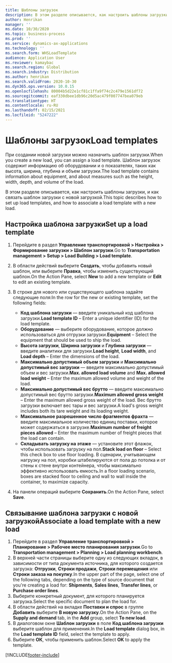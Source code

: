 ```yaml
---
title: Шаблоны загрузок
description: В этом разделе описывается, как настроить шаблоны загрузки, и как связать шаблон загрузки с новой загрузкой.
author: Henrikan
manager: ''
ms.date: 10/30/2020
ms.topic: business-process
ms.prod: ''
ms.service: dynamics-ax-applications
ms.technology: ''
ms.search.form: WHSLoadTemplate
audience: Application User
ms.reviewer: kamaybac
ms.search.region: Global
ms.search.industry: Distribution
ms.author: henrikan
ms.search.validFrom: 2020-10-30
ms.dyn365.ops.version: 10.0.15
ms.openlocfilehash: 80004b5d22e1cf81c1ffa9f74c2c479e1561df72
ms.sourcegitcommit: eaf330dbee1db96c20d5ac479f007747bea079eb
ms.translationtype: HT
ms.contentlocale: ru-RU
ms.lasthandoff: 02/15/2021
ms.locfileid: "5247222"
---
```

# <a name="load-templates"></a><span data-ttu-id="1e56d-103">Шаблоны загрузок</span><span class="sxs-lookup"><span data-stu-id="1e56d-103">Load templates</span></span>

<span data-ttu-id="1e56d-104">При создании новой загрузки можно назначить шаблон загрузки.</span><span class="sxs-lookup"><span data-stu-id="1e56d-104">When you create a new load, you can assign a load template.</span></span> <span data-ttu-id="1e56d-105">Шаблон загрузок содержит информацию об оборудовании и о показателях, таких как высота, ширина, глубина и объем загрузки.</span><span class="sxs-lookup"><span data-stu-id="1e56d-105">The load template contains information about equipment, and about measures such as the height, width, depth, and volume of the load.</span></span>

<span data-ttu-id="1e56d-106">В этом разделе описывается, как настроить шаблоны загрузки, и как связать шаблон загрузки с новой загрузкой.</span><span class="sxs-lookup"><span data-stu-id="1e56d-106">This topic describes how to set up load templates, and how to associate a load template with a new load.</span></span>

## <a name="set-up-a-load-template"></a><span data-ttu-id="1e56d-107">Настройка шаблона загрузки</span><span class="sxs-lookup"><span data-stu-id="1e56d-107">Set up a load template</span></span>

1. <span data-ttu-id="1e56d-108">Перейдите в раздел **Управление транспортировкой \> Настройка \> Формирование загрузки \> Шаблон загрузки**.</span><span class="sxs-lookup"><span data-stu-id="1e56d-108">Go to **Transportation management \> Setup \> Load Building \> Load template**.</span></span>
1. <span data-ttu-id="1e56d-109">В области действий выберите **Создать**, чтобы добавить новый шаблон, или выберите **Правка**, чтобы изменить существующий шаблон.</span><span class="sxs-lookup"><span data-stu-id="1e56d-109">On the Action Pane, select **New** to add a new template or **Edit** to edit an existing template.</span></span>
1. <span data-ttu-id="1e56d-110">В строке для нового или существующего шаблона задайте следующие поля:</span><span class="sxs-lookup"><span data-stu-id="1e56d-110">In the row for the new or existing template, set the following fields:</span></span>

    - <span data-ttu-id="1e56d-111">**Код шаблона загрузки** — введите уникальный код шаблона загрузки.</span><span class="sxs-lookup"><span data-stu-id="1e56d-111">**Load template ID** – Enter a unique identifier (ID) for the load template.</span></span>
    - <span data-ttu-id="1e56d-112">**Оборудование** — выберите оборудование, которое должно использоваться для отгрузки загрузки.</span><span class="sxs-lookup"><span data-stu-id="1e56d-112">**Equipment** – Select the equipment that should be used to ship the load.</span></span>
    - <span data-ttu-id="1e56d-113">**Высота загрузки**, **Ширина загрузки** и **Глубина загрузки** — введите аналитики для загрузки.</span><span class="sxs-lookup"><span data-stu-id="1e56d-113">**Load height**, **Load width**, and **Load depth** – Enter the dimensions of the load.</span></span>
    - <span data-ttu-id="1e56d-114">**Максимально допустимый объем загрузки** и **Максимально допустимый вес загрузки** — введите максимально допустимый объем и вес загрузки.</span><span class="sxs-lookup"><span data-stu-id="1e56d-114">**Max. allowed load volume** and **Max. allowed load weight** – Enter the maximum allowed volume and weight of the load.</span></span>
    - <span data-ttu-id="1e56d-115">**Максимально допустимый вес брутто** — введите максимально допустимый вес брутто загрузки.</span><span class="sxs-lookup"><span data-stu-id="1e56d-115">**Maximum allowed gross weight** – Enter the maximum allowed gross weight of the load.</span></span> <span data-ttu-id="1e56d-116">Вес брутто загрузки включает вес тары и вес загрузки.</span><span class="sxs-lookup"><span data-stu-id="1e56d-116">A load's gross weight includes both its tare weight and its loading weight.</span></span>
    - <span data-ttu-id="1e56d-117">**Максимальное разрешенное число фрагментов фрахта** — введите максимальное количество единиц поставки, которое может содержаться в загрузке.</span><span class="sxs-lookup"><span data-stu-id="1e56d-117">**Maximum number of freight pieces allowed** – Enter the maximum number of freight pieces that the load can contain.</span></span>
    - <span data-ttu-id="1e56d-118">**Складывать загрузку на этаже** — установите этот флажок, чтобы использовать загрузку на пол.</span><span class="sxs-lookup"><span data-stu-id="1e56d-118">**Stack load on floor** – Select this check box to use floor loading.</span></span> <span data-ttu-id="1e56d-119">В сценарии, учитывающем нагрузку на пол, коробки штабелируются от пола до потолка и от стены к стене внутри контейнера, чтобы максимально эффективно использовать емкость.</span><span class="sxs-lookup"><span data-stu-id="1e56d-119">In a floor loading scenario, boxes are stacked floor to ceiling and wall to wall inside the container, to maximize capacity.</span></span>

1. <span data-ttu-id="1e56d-120">На панели операций выберите **Сохранить**.</span><span class="sxs-lookup"><span data-stu-id="1e56d-120">On the Action Pane, select **Save**.</span></span>

## <a name="associate-a-load-template-with-a-new-load"></a><span data-ttu-id="1e56d-121">Связывание шаблона загрузки с новой загрузкой</span><span class="sxs-lookup"><span data-stu-id="1e56d-121">Associate a load template with a new load</span></span>

1. <span data-ttu-id="1e56d-122">Перейдите в раздел **Управление транспортировкой \> Планирование \> Рабочее место планирования загрузки**.</span><span class="sxs-lookup"><span data-stu-id="1e56d-122">Go to **Transportation management \> Planning \> Load planning workbench**.</span></span>
1. <span data-ttu-id="1e56d-123">В верхней части страницы выберите одну из следующих вкладок, в зависимости от типа документа источника, для которого создается загрузка: **Отгрузки**, **Строки продажи**, **Строки перемещения** или **Строки заказа на покупку**.</span><span class="sxs-lookup"><span data-stu-id="1e56d-123">In the upper part of the page, select one of the following tabs, depending on the type of source document that you're creating a load for: **Shipments**, **Sales lines**, **Transfer lines**, or **Purchase order lines**.</span></span> 
1. <span data-ttu-id="1e56d-124">Выберите конкретный документ, для которого планируется загрузка.</span><span class="sxs-lookup"><span data-stu-id="1e56d-124">Select the specific document to plan the load for.</span></span>
1. <span data-ttu-id="1e56d-125">В области действий на вкладке **Поставки и спрос** в группе **Добавить** выберите **В новую загрузку**.</span><span class="sxs-lookup"><span data-stu-id="1e56d-125">On the Action Pane, on the **Supply and demand** tab, in the **Add** group, select **To new load**.</span></span>
1. <span data-ttu-id="1e56d-126">В диалоговом окне **Шаблон загрузки** в поле **Код шаблона загрузки** выберите шаблон для применения.</span><span class="sxs-lookup"><span data-stu-id="1e56d-126">In the **Load template** dialog box, in the **Load template ID** field, select the template to apply.</span></span>
1. <span data-ttu-id="1e56d-127">Выберите **ОК**, чтобы применить шаблон.</span><span class="sxs-lookup"><span data-stu-id="1e56d-127">Select **OK** to apply the template.</span></span>


[!INCLUDE[footer-include](../../../includes/footer-banner.md)]